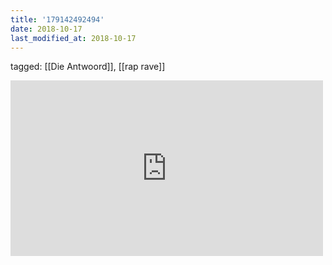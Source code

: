```yaml
---
title: '179142492494'
date: 2018-10-17
last_modified_at: 2018-10-17
---
```

tagged: [[Die Antwoord]], [[rap rave]]
<iframe allow="accelerometer; autoplay; clipboard-write; encrypted-media; gyroscope; picture-in-picture" allowfullscreen="" frameborder="0" height="281" id="youtube_iframe" src="https://www.youtube.com/embed/8Uee_mcxvrw?feature=oembed&amp;enablejsapi=1&amp;origin=https://safe.txmblr.com&amp;wmode=opaque" width="500"></iframe>